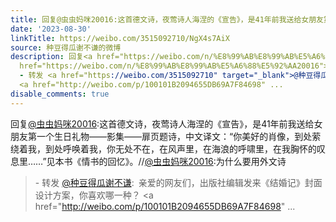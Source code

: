 ```yaml
---
title: 回复@虫虫妈咪20016:这首德文诗，夜莺诗人海涅的《宣告》，是41年前我送给女朋友第一个生日礼物——影集——扉页题诗，中文译文：“你美好的肖像，到处萦绕着我...
date: '2023-08-30'
linkTitle: https://weibo.com/3515092710/NgX4s7AiX
source: 种豆得瓜谢不谦的微博
description: 回复<a href="https://weibo.com/n/%E8%99%AB%E8%99%AB%E5%A6%88%E5%92%AA20016">@虫虫妈咪20016</a>:这首德文诗，夜莺诗人海涅的《宣告》，是41年前我送给女朋友第一个生日礼物——影集——扉页题诗，中文译文：“你美好的肖像，到处萦绕着我，到处呼唤着我，你无处不在，在风声里，在海浪的呼啸里，在我胸怀的叹息里……”见本书《情书的回忆》。//<a
  href="https://weibo.com/n/%E8%99%AB%E8%99%AB%E5%A6%88%E5%92%AA20016">@虫虫妈咪20016</a>:为什么要用外文诗<br><blockquote>
  - 转发 <a href="https://weibo.com/3515092710" target="_blank">@种豆得瓜谢不谦</a>: 亲爱的网友们，出版社编辑发来《结婚记》封面设计方案，你喜欢哪一种？
  <a href="http://weibo.com/p/100101B2094655DB69A7F84698" ...
disable_comments: true
---
```

回复<a href="https://weibo.com/n/%E8%99%AB%E8%99%AB%E5%A6%88%E5%92%AA20016">@虫虫妈咪20016</a>:这首德文诗，夜莺诗人海涅的《宣告》，是41年前我送给女朋友第一个生日礼物——影集——扉页题诗，中文译文：“你美好的肖像，到处萦绕着我，到处呼唤着我，你无处不在，在风声里，在海浪的呼啸里，在我胸怀的叹息里……”见本书《情书的回忆》。//<a href="https://weibo.com/n/%E8%99%AB%E8%99%AB%E5%A6%88%E5%92%AA20016">@虫虫妈咪20016</a>:为什么要用外文诗<br><blockquote> - 转发 <a href="https://weibo.com/3515092710" target="_blank">@种豆得瓜谢不谦</a>: 亲爱的网友们，出版社编辑发来《结婚记》封面设计方案，你喜欢哪一种？ <a href="http://weibo.com/p/100101B2094655DB69A7F84698" ...